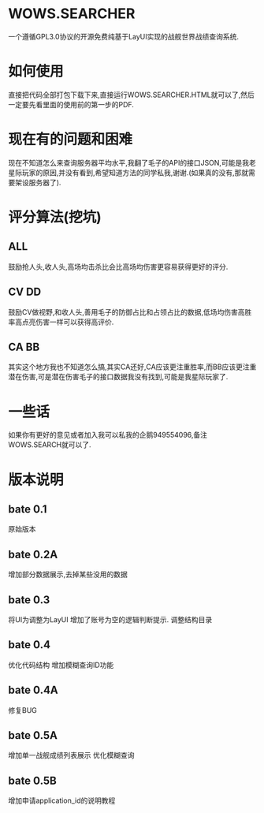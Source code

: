 # WOWS.SEARCHER
一个遵循GPL3.0协议的开源免费纯基于LayUI实现的战舰世界战绩查询系统.

# 如何使用
直接把代码全部打包下载下来,直接运行WOWS.SEARCHER.HTML就可以了,然后一定要先看里面的使用前的第一步的PDF.

# 现在有的问题和困难
现在不知道怎么来查询服务器平均水平,我翻了毛子的API的接口JSON,可能是我老星际玩家的原因,并没有看到,希望知道方法的同学私我,谢谢.(如果真的没有,那就需要架设服务器了).
# 评分算法(挖坑)
## ALL
鼓励抢人头,收人头,高场均击杀比会比高场均伤害更容易获得更好的评分.
## CV DD
鼓励CV做视野,和收人头,善用毛子的防御占比和占领占比的数据,低场均伤害高胜率高点亮伤害一样可以获得高评价.
## CA BB
其实这个地方我也不知道怎么搞,其实CA还好,CA应该更注重胜率,而BB应该更注重潜在伤害,可是潜在伤害毛子的接口数据我没有找到,可能是我星际玩家了.

# 一些话
如果你有更好的意见或者加入我可以私我的企鹅949554096,备注WOWS.SEARCH就可以了.

# 版本说明
## bate 0.1
原始版本

## bate 0.2A
增加部分数据展示,去掉某些没用的数据

## bate 0.3

将UI为调整为LayUI
增加了账号为空的逻辑判断提示.
调整结构目录

## bate 0.4 

优化代码结构
增加模糊查询ID功能

## bate 0.4A 

修复BUG

## bate 0.5A 

增加单一战舰成绩列表展示
优化模糊查询

## bate 0.5B

增加申请application_id的说明教程
